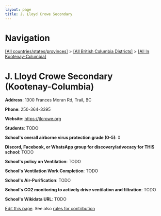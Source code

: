 ```yaml
---
layout: page
title: J. Lloyd Crowe Secondary
---
```

# Navigation

[[All countries/states/provinces]](../../..) > [[All British Columbia Districts]](../..) > [[All In Kootenay-Columbia]](..)

# J. Lloyd Crowe Secondary (Kootenay-Columbia)

**Address**: 1300 Frances Moran Rd, Trail, BC

**Phone**: 250-364-3395

**Website**: <https://jlcrowe.org>

**Students**: TODO

**School's overall airborne virus protection grade (0-5)**: 0

**Discord, Facebook, or WhatsApp group for discovery/advocacy for THIS school**: TODO

**School's policy on Ventilation**: TODO

**School's Ventilation Work Completion**: TODO

**School's Air-Purification**: TODO

**School's CO2 monitoring to actively drive ventilation and filtration**: TODO

**School's Wikidata URL**: TODO


[Edit this page](https://github.com/ventilate-schools/BC/edit/main/./Kootenay-Columbia/J._Lloyd_Crowe_Secondary.md). See also [rules for contribution](../../../contribution-rules/)